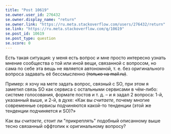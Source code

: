 ```yaml
---
title: "Post 10619"
se.owner.user_id: 276432
se.owner.display_name: "return"
se.owner.link: "https://ru.meta.stackoverflow.com/users/276432/return"
se.link: "https://ru.meta.stackoverflow.com/q/10619"
se.post_id: 10619
se.post_type: question
se.score: 0
---
```

<p>Есть такая ситуация: у меня есть вопрос и мне просто интересно узнать мнение сообщества о той или иной вещи, связанной с вопросом, но сама по себе эта вещь не является автономной, т. е. без оригинального вопроса задавать её бессмысленно <s>(только на mail.ru)</s>.</p>
<p>Пример: я хочу на мете задать вопрос, связный с SO, при этом я заметил связь SO как сервиса с остальными сервисами в чём-либо: системе голосования, формате постов и т. д. – и я задал 2 вопроса: 1-й, указанный выше, и 2-й, в духе: «Как вы <em>считаете</em>, почему многие современные сервисы подчиняются какой-то тенденции (этой же тенденции подчиняется и SO)?»</p>
<p>Как вы <em>считаете</em>, стоит ли &quot;прикреплять&quot; подобный описанному выше тесно связанный оффтопик к оригинальному вопросу?</p>
